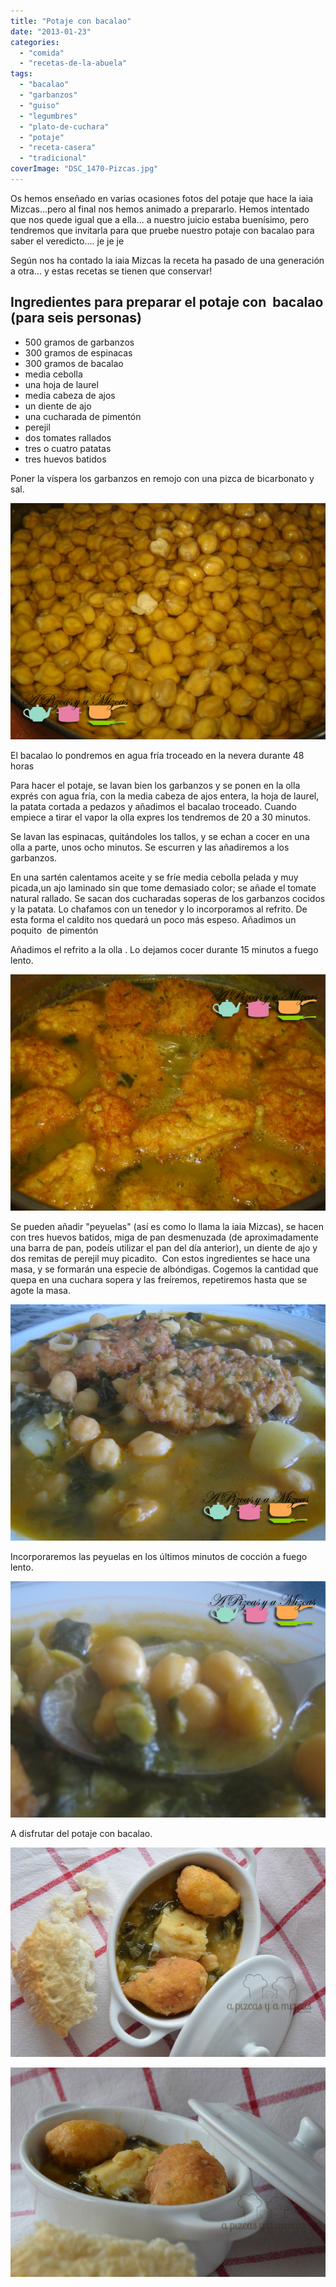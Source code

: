 ```yaml
---
title: "Potaje con bacalao"
date: "2013-01-23"
categories:
  - "comida"
  - "recetas-de-la-abuela"
tags:
  - "bacalao"
  - "garbanzos"
  - "guiso"
  - "legumbres"
  - "plato-de-cuchara"
  - "potaje"
  - "receta-casera"
  - "tradicional"
coverImage: "DSC_1470-Pizcas.jpg"
---
```


Os hemos enseñado en varias ocasiones fotos del potaje que hace la iaia Mizcas...pero al final nos hemos animado a prepararlo. Hemos intentado que nos quede igual que a ella... a nuestro juicio estaba buenísimo, pero tendremos que invitarla para que pruebe nuestro potaje con bacalao para saber el veredicto.... je je je

Según nos ha contado la iaia Mizcas la receta ha pasado de una generación a otra... y estas recetas se tienen que conservar!

## Ingredientes para preparar el potaje con  bacalao (para seis personas)

- 500 gramos de garbanzos
- 300 gramos de espinacas
- 300 gramos de bacalao
- media cebolla
- una hoja de laurel
- media cabeza de ajos
- un diente de ajo
- una cucharada de pimentón
- perejil
- dos tomates rallados
- tres o cuatro patatas
- tres huevos batidos

Poner la víspera los garbanzos en remojo con una pizca de bicarbonato y sal.

![los garbanzos para el potaje con bacalao](images/469161_195919893853121_925367309_o-pizcas.jpg "los garbanzos a remojo (pizcas)")

El bacalao lo pondremos en agua fría troceado en la nevera durante 48 horas

Para hacer el potaje, se lavan bien los garbanzos y se ponen en la olla exprés con agua fría, con la media cabeza de ajos entera, la hoja de laurel, la patata cortada a pedazos y añadimos el bacalao troceado. Cuando empiece a tirar el vapor la olla expres los tendremos de 20 a 30 minutos.

Se lavan las espinacas, quitándoles los tallos, y se echan a cocer en una olla a parte, unos ocho minutos. Se escurren y las añadiremos a los garbanzos.

En una sartén calentamos aceite y se fríe media cebolla pelada y muy picada,un ajo laminado sin que tome demasiado color; se añade el tomate natural rallado. Se sacan dos cucharadas soperas de los garbanzos cocidos y la patata. Lo chafamos con un tenedor y lo incorporamos al refrito. De esta forma el caldito nos quedará un poco más espeso. Añadimos un poquito  de pimentón

Añadimos el refrito a la olla . Lo dejamos cocer durante 15 minutos a fuego lento.

![el último paso para el potaje de espinacas y bacalao](images/457235_196016200510157_1971204469_o-pizcas.jpg "potaje de espinacas y bacalao(pizcas)")

Se pueden añadir "peyuelas" (así es como lo llama la iaia Mizcas), se hacen con tres huevos batidos, miga de pan desmenuzada (de aproximadamente una barra de pan, podeís utilizar el pan del día anterior), un diente de ajo y dos remitas de perejil muy picadito.  Con estos ingredientes se hace una masa, y se formarán una especie de albóndigas. Cogemos la cantidad que quepa en una cuchara sopera y las freíremos, repetiremos hasta que se agote la masa.

![potaje con bacalao](images/IMG_2658-pizcas.jpg "potaje con bacalao (pizcas)")

Incorporaremos las peyuelas en los últimos minutos de cocción a fuego lento.

![potaje con bacalao](images/IMG_2662-pizcas.jpg "potaje con bacalao(pizcas)")

A disfrutar del potaje con bacalao.

![Potaje rico rico](images/DSC_1470-Pizcas.jpg)

![Potaje con bacalao... una tradición en la semana santa](images/DSC_1473-Pizcas.jpg)
